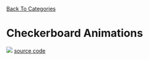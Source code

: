 [Back To Categories](https://github.com/GabrielQSherman/Animations/tree/master#readme)

# Checkerboard Animations

![](infinity.gif)
[source code](https://github.com/GabrielQSherman/Animations/tree/master/Dec2019-Jan2020/check/rainbow_infinity_pill.js)

<p>&nbsp<p><p>&nbsp<p>